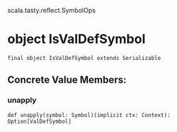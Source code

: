 scala.tasty.reflect.SymbolOps
# object IsValDefSymbol

<pre><code class="language-scala" >final object IsValDefSymbol extends Serializable</pre></code>
## Concrete Value Members:
### unapply
<pre><code class="language-scala" >def unapply(symbol: Symbol)(implicit ctx: Context): Option[ValDefSymbol]</pre></code>

